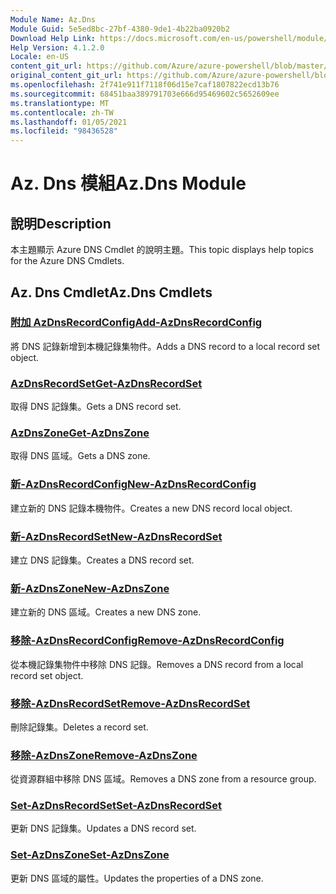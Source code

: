 ```yaml
---
Module Name: Az.Dns
Module Guid: 5e5ed8bc-27bf-4380-9de1-4b22ba0920b2
Download Help Link: https://docs.microsoft.com/en-us/powershell/module/az.dns
Help Version: 4.1.2.0
Locale: en-US
content_git_url: https://github.com/Azure/azure-powershell/blob/master/src/Dns/Dns/help/Az.DNS.md
original_content_git_url: https://github.com/Azure/azure-powershell/blob/master/src/Dns/Dns/help/Az.DNS.md
ms.openlocfilehash: 2f741e911f7118f06d15e7caf1807822ecd13b76
ms.sourcegitcommit: 68451baa389791703e666d95469602c5652609ee
ms.translationtype: MT
ms.contentlocale: zh-TW
ms.lasthandoff: 01/05/2021
ms.locfileid: "98436528"
---
```

# <span data-ttu-id="b3f3e-101">Az. Dns 模組</span><span class="sxs-lookup"><span data-stu-id="b3f3e-101">Az.Dns Module</span></span>
## <span data-ttu-id="b3f3e-102">說明</span><span class="sxs-lookup"><span data-stu-id="b3f3e-102">Description</span></span>
<span data-ttu-id="b3f3e-103">本主題顯示 Azure DNS Cmdlet 的說明主題。</span><span class="sxs-lookup"><span data-stu-id="b3f3e-103">This topic displays help topics for the Azure DNS Cmdlets.</span></span>

## <span data-ttu-id="b3f3e-104">Az. Dns Cmdlet</span><span class="sxs-lookup"><span data-stu-id="b3f3e-104">Az.Dns Cmdlets</span></span>
### [<span data-ttu-id="b3f3e-105">附加 AzDnsRecordConfig</span><span class="sxs-lookup"><span data-stu-id="b3f3e-105">Add-AzDnsRecordConfig</span></span>](Add-AzDnsRecordConfig.md)
<span data-ttu-id="b3f3e-106">將 DNS 記錄新增到本機記錄集物件。</span><span class="sxs-lookup"><span data-stu-id="b3f3e-106">Adds a DNS record to a local record set object.</span></span>

### [<span data-ttu-id="b3f3e-107">AzDnsRecordSet</span><span class="sxs-lookup"><span data-stu-id="b3f3e-107">Get-AzDnsRecordSet</span></span>](Get-AzDnsRecordSet.md)
<span data-ttu-id="b3f3e-108">取得 DNS 記錄集。</span><span class="sxs-lookup"><span data-stu-id="b3f3e-108">Gets a DNS record set.</span></span>

### [<span data-ttu-id="b3f3e-109">AzDnsZone</span><span class="sxs-lookup"><span data-stu-id="b3f3e-109">Get-AzDnsZone</span></span>](Get-AzDnsZone.md)
<span data-ttu-id="b3f3e-110">取得 DNS 區域。</span><span class="sxs-lookup"><span data-stu-id="b3f3e-110">Gets a DNS zone.</span></span>

### [<span data-ttu-id="b3f3e-111">新-AzDnsRecordConfig</span><span class="sxs-lookup"><span data-stu-id="b3f3e-111">New-AzDnsRecordConfig</span></span>](New-AzDnsRecordConfig.md)
<span data-ttu-id="b3f3e-112">建立新的 DNS 記錄本機物件。</span><span class="sxs-lookup"><span data-stu-id="b3f3e-112">Creates a new DNS record local object.</span></span>

### [<span data-ttu-id="b3f3e-113">新-AzDnsRecordSet</span><span class="sxs-lookup"><span data-stu-id="b3f3e-113">New-AzDnsRecordSet</span></span>](New-AzDnsRecordSet.md)
<span data-ttu-id="b3f3e-114">建立 DNS 記錄集。</span><span class="sxs-lookup"><span data-stu-id="b3f3e-114">Creates a DNS record set.</span></span>

### [<span data-ttu-id="b3f3e-115">新-AzDnsZone</span><span class="sxs-lookup"><span data-stu-id="b3f3e-115">New-AzDnsZone</span></span>](New-AzDnsZone.md)
<span data-ttu-id="b3f3e-116">建立新的 DNS 區域。</span><span class="sxs-lookup"><span data-stu-id="b3f3e-116">Creates a new DNS zone.</span></span>

### [<span data-ttu-id="b3f3e-117">移除-AzDnsRecordConfig</span><span class="sxs-lookup"><span data-stu-id="b3f3e-117">Remove-AzDnsRecordConfig</span></span>](Remove-AzDnsRecordConfig.md)
<span data-ttu-id="b3f3e-118">從本機記錄集物件中移除 DNS 記錄。</span><span class="sxs-lookup"><span data-stu-id="b3f3e-118">Removes a DNS record from a local record set object.</span></span>

### [<span data-ttu-id="b3f3e-119">移除-AzDnsRecordSet</span><span class="sxs-lookup"><span data-stu-id="b3f3e-119">Remove-AzDnsRecordSet</span></span>](Remove-AzDnsRecordSet.md)
<span data-ttu-id="b3f3e-120">刪除記錄集。</span><span class="sxs-lookup"><span data-stu-id="b3f3e-120">Deletes a record set.</span></span>

### [<span data-ttu-id="b3f3e-121">移除-AzDnsZone</span><span class="sxs-lookup"><span data-stu-id="b3f3e-121">Remove-AzDnsZone</span></span>](Remove-AzDnsZone.md)
<span data-ttu-id="b3f3e-122">從資源群組中移除 DNS 區域。</span><span class="sxs-lookup"><span data-stu-id="b3f3e-122">Removes a DNS zone from a resource group.</span></span>

### [<span data-ttu-id="b3f3e-123">Set-AzDnsRecordSet</span><span class="sxs-lookup"><span data-stu-id="b3f3e-123">Set-AzDnsRecordSet</span></span>](Set-AzDnsRecordSet.md)
<span data-ttu-id="b3f3e-124">更新 DNS 記錄集。</span><span class="sxs-lookup"><span data-stu-id="b3f3e-124">Updates a DNS record set.</span></span>

### [<span data-ttu-id="b3f3e-125">Set-AzDnsZone</span><span class="sxs-lookup"><span data-stu-id="b3f3e-125">Set-AzDnsZone</span></span>](Set-AzDnsZone.md)
<span data-ttu-id="b3f3e-126">更新 DNS 區域的屬性。</span><span class="sxs-lookup"><span data-stu-id="b3f3e-126">Updates the properties of a DNS zone.</span></span>

